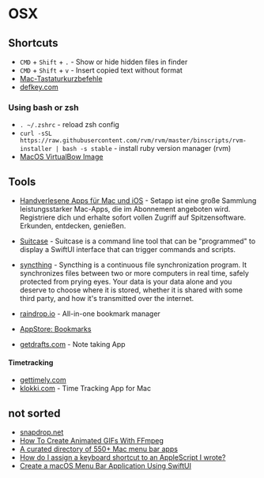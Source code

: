 # OSX

## Shortcuts
- `CMD` + `Shift` + `.` - Show or hide hidden files in finder
- `CMD` + `Shift` + `v` - Insert copied text without format
- [Mac-Tastaturkurzbefehle](https://support.apple.com/de-de/HT201236)
- [defkey.com](https://defkey.com/)

### Using bash or zsh
- `. ~/.zshrc` - reload zsh config
- `curl -sSL https://raw.githubusercontent.com/rvm/rvm/master/binscripts/rvm-installer | bash -s stable` - install ruby version manager (rvm)
- [MacOS VirtualBow Image](https://github.com/myspaghetti/macos-virtualbox)

## Tools
- [Handverlesene Apps für Mac und iOS](https://setapp.com/de) - Setapp ist eine große Sammlung leistungsstarker Mac-Apps, die im Abonnement angeboten wird. Registriere dich und erhalte sofort vollen Zugriff auf Spitzensoftware. Erkunden, entdecken, genießen.
- [Suitcase](https://github.com/Impedimenta/Suitcase) - Suitcase is a command line tool that can be "programmed" to display a SwiftUI interface that can trigger commands and scripts.

- [syncthing](https://syncthing.net/) - Syncthing is a continuous file synchronization program. It synchronizes files between two or more computers in real time, safely protected from prying eyes. Your data is your data alone and you deserve to choose where it is stored, whether it is shared with some third party, and how it's transmitted over the internet.
- [raindrop.io](https://raindrop.io/) - All-in-one bookmark manager
- [AppStore: Bookmarks](https://apps.apple.com/de/app/bookmarks-deine-lesezeichen/id1503569422)
- [getdrafts.com](https://getdrafts.com/) - Note taking App
#### Timetracking
- [gettimely.com](https://www.gettimely.com/)
- [klokki.com](https://www.klokki.com/index.html) - Time Tracking App for Mac


## not sorted
- [snapdrop.net](https://snapdrop.net)
- [How To Create Animated GIFs With FFmpeg](https://medium.com/swlh/how-to-create-animated-gifs-with-ffmpeg-29467362cdc1)
- [A curated directory of 550+ Mac menu bar apps](https://macmenubar.com/)
- [How do I assign a keyboard shortcut to an AppleScript I wrote?](https://apple.stackexchange.com/questions/175215/how-do-i-assign-a-keyboard-shortcut-to-an-applescript-i-wrote)
- [Create a macOS Menu Bar Application Using SwiftUI](https://medium.com/@acwrightdesign/creating-a-macos-menu-bar-application-using-swiftui-54572a5d5f87)
